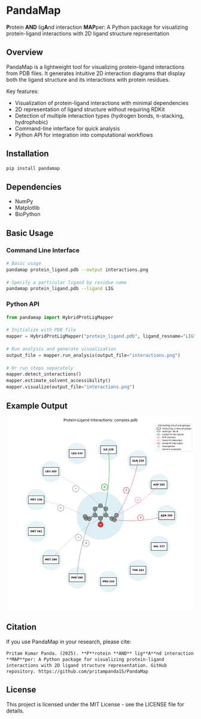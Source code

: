 # PandaMap

**P**rotein **AND** lig**A**nd interaction **MAP**per: A Python package for visualizing protein-ligand interactions with 2D ligand structure representation

## Overview

PandaMap is a lightweight tool for visualizing protein-ligand interactions from PDB files. It generates intuitive 2D interaction diagrams that display both the ligand structure and its interactions with protein residues.

Key features:
- Visualization of protein-ligand interactions with minimal dependencies
- 2D representation of ligand structure without requiring RDKit
- Detection of multiple interaction types (hydrogen bonds, π-stacking, hydrophobic)
- Command-line interface for quick analysis
- Python API for integration into computational workflows

## Installation

```bash
pip install pandamap
```

## Dependencies

- NumPy
- Matplotlib
- BioPython

## Basic Usage

### Command Line Interface

```bash
# Basic usage
pandamap protein_ligand.pdb --output interactions.png

# Specify a particular ligand by residue name
pandamap protein_ligand.pdb --ligand LIG
```

### Python API

```python
from pandamap import HybridProtLigMapper

# Initialize with PDB file
mapper = HybridProtLigMapper("protein_ligand.pdb", ligand_resname="LIG")

# Run analysis and generate visualization
output_file = mapper.run_analysis(output_file="interactions.png")

# Or run steps separately
mapper.detect_interactions()
mapper.estimate_solvent_accessibility()
mapper.visualize(output_file="interactions.png")
```

## Example Output

![PandaMap](test/complex_interactions.png)

## Citation

If you use PandaMap in your research, please cite:

```
Pritam Kumar Panda. (2025). **P**rotein **AND** lig**A**nd interaction **MAP**per: A Python package for visualizing protein-ligand interactions with 2D ligand structure representation. GitHub repository. https://github.com/pritampanda15/PandaMap
```

## License

This project is licensed under the MIT License - see the LICENSE file for details.